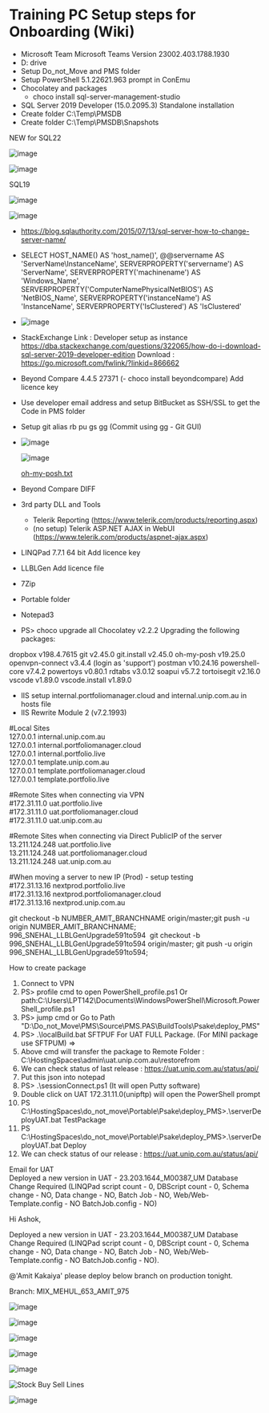 # Training PC Setup steps for Onboarding (Wiki)
- Microsoft Team Microsoft Teams Version 23002.403.1788.1930
- D: drive
- Setup Do_not_Move and PMS folder
- Setup PowerShell 5.1.22621.963 prompt in ConEmu
- Chocolatey and packages
  - choco install sql-server-management-studio  
- SQL Server 2019 Developer (15.0.2095.3) Standalone installation
- Create folder C:\Temp\PMSDB
- Create folder C:\Temp\PMSDB\Snapshots

NEW for SQL22

![image](https://github.com/unipcomau/pmswiki/assets/71107438/3f0d2852-a68d-4567-821e-72e82e328b4f)

![image](https://github.com/unipcomau/pmswiki/assets/71107438/4c7fa180-8c63-47e0-a1a3-945ae43543eb)

SQL19

![image](https://user-images.githubusercontent.com/71107438/218455248-e974b527-ecd0-4282-822d-2193a6753ee9.png)

![image](https://user-images.githubusercontent.com/86107243/218457084-c6abc38b-b4c0-4aba-ac25-dd918b8fc646.png)

- https://blog.sqlauthority.com/2015/07/13/sql-server-how-to-change-server-name/
- SELECT  HOST_NAME() AS 'host_name()',
@@servername AS 'ServerName\InstanceName',
SERVERPROPERTY('servername') AS 'ServerName',
SERVERPROPERTY('machinename') AS 'Windows_Name',
SERVERPROPERTY('ComputerNamePhysicalNetBIOS') AS 'NetBIOS_Name',
SERVERPROPERTY('instanceName') AS 'InstanceName',
SERVERPROPERTY('IsClustered') AS 'IsClustered'
- ![image](https://user-images.githubusercontent.com/71107438/218431728-72d41f8c-bec0-4f74-8143-01eaaf4c12d4.png)
- StackExchange Link : Developer setup as instance https://dba.stackexchange.com/questions/322065/how-do-i-download-sql-server-2019-developer-edition
  Download : https://go.microsoft.com/fwlink/?linkid=866662 
- Beyond Compare 4.4.5 27371 (- choco install beyondcompare) Add licence key
- Use developer email address and setup BitBucket as SSH/SSL to get the Code in PMS folder
- Setup git alias rb pu gs gg (Commit using gg - Git GUI)
- ![image](https://github.com/unipcomau/pmswiki/assets/71107438/5ec7ca95-c923-4eb9-ba2e-311503a1f4a5)

  ![image](https://github.com/unipcomau/pmswiki/assets/71107438/47d6ec2d-f441-46f3-8758-30a54d881751)

  [oh-my-posh.txt](https://github.com/unipcomau/pmswiki/files/15080386/oh-my-posh.txt)

- Beyond Compare DIFF 
- 3rd party DLL and Tools
  - Telerik Reporting (https://www.telerik.com/products/reporting.aspx)
  - (no setup) Telerik ASP.NET AJAX in WebUI (https://www.telerik.com/products/aspnet-ajax.aspx)
- LINQPad 7.7.1 64 bit Add licence key
- LLBLGen Add licence file

- 7Zip
- Portable folder
- Notepad3

- PS> choco upgrade all
Chocolatey v2.2.2
Upgrading the following packages:

dropbox v198.4.7615 
git v2.45.0 
git.install v2.45.0 
oh-my-posh v19.25.0 
openvpn-connect v3.4.4 (login as 'support')
postman v10.24.16 
powershell-core v7.4.2 
powertoys v0.80.1 
rdtabs v3.0.12 
soapui v5.7.2 
tortoisegit v2.16.0 
vscode v1.89.0 
vscode.install v1.89.0 

- IIS setup internal.portfoliomanager.cloud and internal.unip.com.au in hosts file<br />
- IIS Rewrite Module 2 (v7.2.1993)

#Local Sites<br />
127.0.0.1         internal.unip.com.au<br />
127.0.0.1         internal.portfoliomanager.cloud<br />
127.0.0.1         internal.portfolio.live<br />
127.0.0.1         template.unip.com.au<br />
127.0.0.1         template.portfoliomanager.cloud<br />
127.0.0.1         template.portfolio.live<br />

#Remote Sites when connecting via VPN<br />
#172.31.11.0       uat.portfolio.live<br />
#172.31.11.0       uat.portfoliomanager.cloud<br />
#172.31.11.0       uat.unip.com.au<br />

#Remote Sites when connecting via Direct PublicIP of the server<br />
13.211.124.248       uat.portfolio.live<br />
13.211.124.248       uat.portfoliomanager.cloud<br />
13.211.124.248       uat.unip.com.au<br />

#When moving a server to new IP (Prod) - setup testing<br />
#172.31.13.16      nextprod.portfolio.live<br />
#172.31.13.16      nextprod.portfoliomanager.cloud<br />
#172.31.13.16      nextprod.unip.com.au<br />

git checkout -b NUMBER_AMIT_BRANCHNAME origin/master;git push -u origin NUMBER_AMIT_BRANCHNAME;     
996_SNEHAL_LLBLGenUpgrade591to594 
git checkout -b 996_SNEHAL_LLBLGenUpgrade591to594 origin/master;
git push -u origin 996_SNEHAL_LLBLGenUpgrade591to594;


How to create package<br />
1. Connect to VPN<br />
2. PS> profile cmd to open PowerShell_profile.ps1 Or path:C:\Users\LPT142\Documents\WindowsPowerShell\Microsoft.PowerShell_profile.ps1<br />
3. PS> jump cmd or Go to Path "D:\Do_not_Move\PMS\Source\PMS.PAS\BuildTools\Psake\deploy_PMS"  <br />
4. PS> .\localBuild.bat SFTPUF  For UAT FULL Package. (For MINI package use SFTPUM) =><br />
5. Above cmd will transfer the package to Remote Folder :  C:\HostingSpaces\admin\uat.unip.com.au\restorefrom<br />
6. We can check status of last release : https://uat.unip.com.au/status/api/<br />
7. Put this json into notepad<br />
8. PS>  .\sessionConnect.ps1 (It will open Putty software)<br />
9. Double click on UAT 172.31.11.0(unipftp) will open the PowerShell prompt<br />
10. PS C:\HostingSpaces\do_not_move\Portable\Psake\deploy_PMS>.\serverDeployUAT.bat TestPackage<br />
11. PS C:\HostingSpaces\do_not_move\Portable\Psake\deploy_PMS>.\serverDeployUAT.bat Deploy<br />
12. We can check status of our release : https://uat.unip.com.au/status/api/<br />

Email for UAT<br />
Deployed a new version in UAT - 23.203.1644_M00387_UM Database Change Required (LINQPad script count - 0, DBScript count - 0, Schema change - NO, Data change - NO, Batch Job - NO, Web/Web-Template.config - NO BatchJob.config - NO)

Hi Ashok,

Deployed a new version in UAT - 23.203.1644_M00387_UM Database Change Required (LINQPad script count - 0, DBScript count - 0, Schema change - NO, Data change - NO, Batch Job - NO, Web/Web-Template.config - NO BatchJob.config - NO).

@'Amit Kakaiya' please deploy below branch on production tonight.

Branch: MIX_MEHUL_653_AMIT_975

![image](https://user-images.githubusercontent.com/71107438/220879633-0a796a65-715b-47b6-a9a3-2e0d30ddcc65.png)

![image](https://user-images.githubusercontent.com/71107438/218746935-f925da82-7c08-4316-8112-8d0ad492477f.png)

![image](https://user-images.githubusercontent.com/71107438/220823620-879c1450-1c66-4559-a854-c8e3cd8b2ddf.png)

![image](https://user-images.githubusercontent.com/71107438/221779053-910ccfa7-e9e5-4af0-a37a-061098bc8f12.png)

![image](https://user-images.githubusercontent.com/71107438/224647508-8eb4facc-ae74-4210-8a59-538ba74fd328.png)

![Stock Buy Sell Lines](https://user-images.githubusercontent.com/71107438/233927415-6ab401e9-6119-4597-b275-a9cad912f591.png)



![image](https://github.com/unipcomau/pmswiki/assets/71107438/2dc0092d-c69a-4193-b46c-bf94c1573346)


